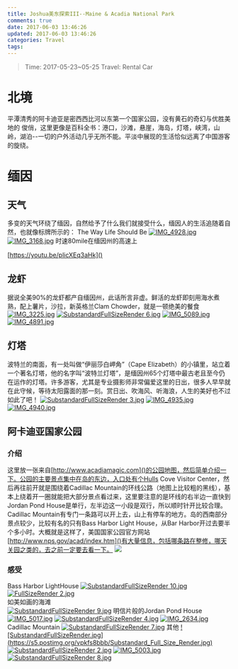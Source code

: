 ```yaml
---
title: Joshua美东探索III--Maine & Acadia National Park
comments: true
date: 2017-06-03 13:46:26
updated: 2017-06-03 13:46:26
categories: Travel
tags: 
---
```

> Time: 2017-05-23~05-25
> Travel: Rental Car

# 北境
平潭清秀的阿卡迪亚是密西西比河以东第一个国家公园，没有黄石的奇幻与优胜美地的 俊俏，这里更像是百科全书：港口，沙滩，悬崖，海岛，灯塔，峡湾，山岭，湖泊--一切的户外活动几乎无所不能。平淡中展现的生活恰似远离了中国游客的旋绕。
<!--more-->

# 缅因
## 天气
多变的天气环绕了缅因，自然给予了什么我们就接受什么，缅因人的生活追随着自然，也就像标牌所示的： The Way Life Should Be
[![IMG_4928.jpg](https://s5.postimg.org/ucy5clohz/IMG_4928.jpg)](https://postimg.org/image/kseippz5v/)
[![IMG_3168.jpg](https://s5.postimg.org/sb29c3fwn/IMG_3168.jpg)](https://postimg.org/image/tq3u0tgzn/)
时速80mile在缅因州的高速上  

[https://youtu.be/plicXEq3aHk]()
## 龙虾
据说全美90%的龙虾都产自缅因州，此话所言非虚。鲜活的龙虾即刻用海水煮熟，配上薯片，沙拉，新英格兰Clam Chowder，就是一顿绝美的餐食
[![IMG_3225.jpg](https://s5.postimg.org/wcnxvhxl3/IMG_3225.jpg)](https://postimg.org/image/6h47cavr7/)
[![SubstandardFullSizeRender 6.jpg](https://s5.postimg.org/9u7ul9zyf/Substandard_Full_Size_Render_6.jpg)](https://postimg.org/image/6ndb1nfib/)
[![IMG_5089.jpg](https://s5.postimg.org/3y9bk4v9j/IMG_5089.jpg)](https://postimg.org/image/t4a9qywjn/)
[![IMG_4891.jpg](https://s5.postimg.org/5kyj5d7bb/IMG_4891.jpg)](https://postimg.org/image/a6undpsub/)
## 灯塔
波特兰的南面，有一处叫做“伊丽莎白岬角”（Cape Elizabeth）的小镇里，站立着一个著名灯塔，他的名字叫“波特兰灯塔”，是缅因州65个灯塔中最古老且至今仍在运作的灯塔。许多游客，尤其是专业摄影师非常偏爱这里的日出，很多人早早就在此守候，等待太阳露面的那一刻。赏日出、吹海风、听海浪，人生的美好也不过如此了吧！
[![SubstandardFullSizeRender 3.jpg](https://s5.postimg.org/e22mu11dz/Substandard_Full_Size_Render_3.jpg)](https://postimg.org/image/rizlcwbpf/)
[![IMG_4935.jpg](https://s5.postimg.org/nl7q9qzif/IMG_4935.jpg)](https://postimg.org/image/3qlonmkar/)
[![IMG_4940.jpg](https://s5.postimg.org/66ni1h2dj/IMG_4940.jpg)](https://postimg.org/image/xh8t9e5ab/)
## 阿卡迪亚国家公园
### 介绍
这里放一张来自[http://www.acadiamagic.com]()的公园地图，然后简单介绍一下。公园的主要景点集中在岛的东边，入口处有个Hulls Cove Visitor Center，然后再往前开就是围绕着Cadillac Mountain的环线公路（地图上比较粗的黑线），基本上绕着开一圈就能把大部分景点看过来，这里要注意的是环线的右半边一直快到Jordan Pond House是单行，左半边这一小段是双行，所以顺时针开比较合理。Cadillac Mountain有专门一条路可以开上去，山上有停车的地方。岛的西南部分景点较少，比较有名的只有Bass Harbor Light House，从Bar Harbor开过去要半个多小时。大概就是这样了，美国国家公园官方网站[http://www.nps.gov/acad/index.htm]()有大量信息，包括哪条路在整修，哪天关园之类的，去之前一定要去看一下。
![](http://pic.qyer.com/album/17b/97/740304/index)
### 感受
Bass Harbor LightHouse
[![SubstandardFullSizeRender 10.jpg](https://s5.postimg.org/xz3yp8uvb/Substandard_Full_Size_Render_10.jpg)](https://postimg.org/image/7e1ftoshv/)
[![FullSizeRender 2.jpg](https://s5.postimg.org/7tlwe6t6v/Full_Size_Render_2.jpg)](https://postimg.org/image/tg0wv7rr7/)  
如美如画的海滩  
[![SubstandardFullSizeRender 9.jpg](https://s5.postimg.org/n8kxhb6mf/Substandard_Full_Size_Render_9.jpg)](https://postimg.org/image/68218mtkz/)
明信片般的Jordan Pond House 
[![IMG_5017.jpg](https://s5.postimg.org/jl0kxi91j/IMG_5017.jpg)](https://postimg.org/image/6tmeqzz9f/)
[![SubstandardFullSizeRender 4.jpg](https://s5.postimg.org/9b2rc08jr/Substandard_Full_Size_Render_4.jpg)](https://postimg.org/image/88sktgpqb/)
[![IMG_2634.jpg](https://s5.postimg.org/hffguhkcn/IMG_2634.jpg)](https://postimg.org/image/dvtj4ohmr/) 
Cadillac Mountain
[![SubstandardFullSizeRender 7.jpg](https://s5.postimg.org/rbbyge0qv/Substandard_Full_Size_Render_7.jpg)](https://postimg.org/image/bpumwfosj/)
其他
[![SubstandardFullSizeRender.jpg]
(https://s5.postimg.org/vpkfs8bbb/Substandard_Full_Size_Render.jpg)](https://postimg.org/image/bi6zzxdtv/)
[![SubstandardFullSizeRender 2.jpg](https://s5.postimg.org/p5d2857wn/Substandard_Full_Size_Render_2.jpg)](https://postimg.org/image/ugrysutz7/)
[![IMG_5003.jpg](https://s5.postimg.org/ninumwvuv/IMG_5003.jpg)](https://postimg.org/image/bgsgsrmmb/)
[![SubstandardFullSizeRender 8.jpg](https://s5.postimg.org/gd0oy7c5j/Substandard_Full_Size_Render_8.jpg)](https://postimg.org/image/4b5b422wz/)